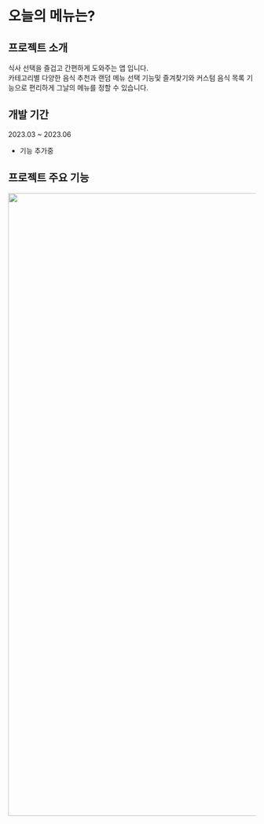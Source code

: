 # 오늘의 메뉴는?

## 프로젝트 소개
식사 선택을 즐겁고 간편하게 도와주는 앱 입니다.  
카테고리별 다양한 음식 추천과 랜덤 메뉴 선택 기능및 즐겨찾기와 커스텀 음식 목록 기능으로 편리하게 그날의 메뉴를 정할 수 있습니다.

## 개발 기간
2023.03 ~ 2023.06
+ 기능 추가중

## 프로젝트 주요 기능
<img width="585" height="1266" src="https://github.com/LMelloNia/WhatIsTodaysMenu/assets/96280575/2c30d95f-4d53-41ac-9071-ea9031dee291"> 
